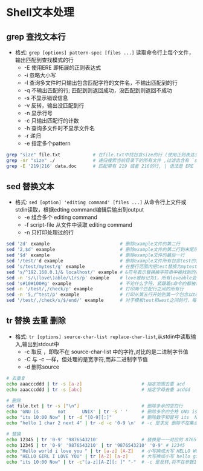 # Shell文本处理

## grep 查找文本行

- 格式: `grep [options] pattern-spec [files ...]` 读取命令行上每个文件，输出匹配到查找模式的行
  - -E 使用ERE 即拓展的正则表达式
  - -i 忽略大小写
  - -l 查询多文件时只输出包含匹配字符的文件名，不输出匹配到的行
  - -q 不输出匹配的行; 匹配到则返回成功，没匹配到则返回不成功
  - -s 不显示错误信息
  - -v 反转，输出没匹配到行
  - -n 显示行号
  - -c 只输出匹配行的计数
  - -h 查询多文件时不显示文件名
  - -r 递归
  - -e 指定多个pattern

```bash
grep "size" file.txt            # 在file.txt中找包含size的行 (使用正则表达式匹配)
grep -nr "size" ./              # 递归搜索当前目录下的所有文件 ,过滤出含有 `size` 的行，并显示它们的行数
grep -E '219|216' data.doc      # 匹配带有 219 或者 216的行, | 语法是 ERE 里才有的
```

## sed 替换文本

- 格式: `sed [option] 'editing command' [files ...]` 从命令行上文件或stdin读取，根据edting command编辑后输出到output
  - -e 组合多个 editing command
  - -f script-file 从文件中读取 editing command
  - -n 只打印处理过的行

```bash
sed '2d' example                          # 删除example文件的第二行
sed '2,$d' example                        # 删除example文件的第二行到末尾所有行
sed '$d' example                          # 删除example文件的最后一行
sed '/test/'d example                     # 删除example文件所有包含test的行
sed 's/test/mytest/g' example             # 在整行范围内把test替换为mytest, 如果没有g标记，则只有每行第一个匹配的test被替换成mytest
sed 's/^192.168.0.1/& localhost/' example # &符号表示替换换字符串中被找到的部份所有以192.168.0.1开头的行都会被替换成它自已加 localhost，变成192.168.0.1 localhost
sed -n 's/\(love\)able/\1rs/p' example    # love被标记为1，所有loveable会被替换成lovers，而且由于 -n /p ,只有替换的行会被打印出来
sed 's#10#100#g' example                  # 不论什么字符，紧跟着s命令的都被认为是新的分隔符，所以，“#”在这里是分隔符，代替了默认的“/”分隔符表示把所有10替换成100
sed -n '/test/,/check/p' example          # 打印两个匹配行之间的所有行
sed -n '5,/^test/p' example               # 打印从第五行开始到第一个包含以test开始的行之间的所有行
sed '/test/,/check/s/$/end/' example      # 对于模板test和west之间的行，每行的末尾用字符串end替换
```

## tr 替换 去重 删除

- 格式: `tr [options] source-char-list replace-char-list`,从stdin中读取输入,输出到stdout中
  - -c 取反 ，即取不在 source-char-list 中的字符,对比的是二进制字节值
  - -C 与 -c 一样，但处理的是宽字符,而非二进制字节值
  - -d 删除source

```bash
# 去重复
echo aaacccddd | tr -s [a-z]                      # 指定范围去重 acd
echo aaacccddd | tr -s [abc]                      # 指定字母去重 acddd

# 删除
cat file.txt | tr -s ["\n"]                       # 删除多余的空白行
echo 'GNU is       not      UNIX' | tr -s ' '     # 删除多余的空格 GNU is not UNIX
echo "its 10:00 Now" | tr -d "[0-9][:]"           # 删除数字和冒号 its  Now
echo "hello 1 char 2 next 4" | tr -d -c '0-9 \n'  # -c 是求反 删除不在集合里的字符 即1  2  4

# 替换
echo 12345 | tr '0-9' '9876543210'                # 替换是一一对应的 87654
echo 12345 | tr '0-9' '9876543210' | tr '9876543210' '0-9' # 12345
echo "Hello world i love you " | tr [a-z] [A-Z]   # 小写换成大写 HELLO WORLD I LOVE YOU
echo "HELLO GIRL I LOVE YOU" | tr [A-Z] [a-z]     # 大写换成小写 hello girl i love you
echo "its 10:00 Now" | tr -c"[a-z][A-Z][: ]" "-"  # -c 是反转,将不在参数1里的替换成参数2 its --:-- Now-
```
